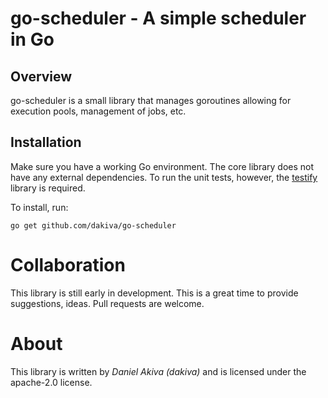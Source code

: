 go-scheduler - A simple scheduler in Go
=======================================

Overview
--------
go-scheduler is a small library that manages goroutines allowing for execution pools, management of jobs, etc.

Installation
------------
Make sure you have a working Go environment. The core library does not have any external dependencies. To run the unit tests, however, the [testify](https://github.com/stretchr/testify) library is required.

To install, run:
   ```
   go get github.com/dakiva/go-scheduler
   ```

Collaboration
=============
This library is still early in development. This is a great time to provide suggestions, ideas. Pull requests are welcome.

About
=====
This library is written by *Daniel Akiva (dakiva)* and is licensed under the apache-2.0 license.
